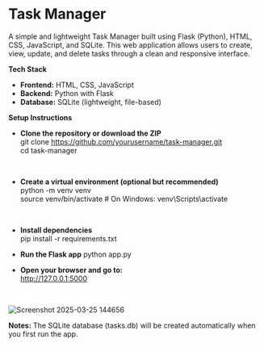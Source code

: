 # Task Manager

A simple and lightweight Task Manager built using Flask (Python), HTML, CSS, JavaScript, and SQLite. This web application allows users to create, view, update, and delete tasks through a clean and responsive interface.

**Tech Stack**
- **Frontend:** HTML, CSS, JavaScript
- **Backend:** Python with Flask
- **Database:** SQLite (lightweight, file-based)

**Setup Instructions**
<br>
- **Clone the repository or download the ZIP**  
git clone https://github.com/yourusername/task-manager.git  
cd task-manager
<br>

- **Create a virtual environment (optional but recommended)**  
python -m venv venv  
source venv/bin/activate  # On Windows: venv\Scripts\activate  
<br>

- **Install dependencies**  
pip install -r requirements.txt

- **Run the Flask app**
python app.py

- **Open your browser and go to:**  
http://127.0.0.1:5000
<br>

![Screenshot 2025-03-25 144656](https://github.com/user-attachments/assets/6dabe5c8-ebc4-4f76-8c5d-a1ed22129386)

**Notes:**
The SQLite database (tasks.db) will be created automatically when you first run the app.
